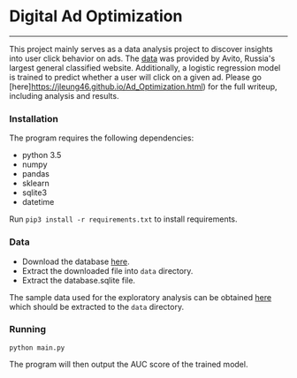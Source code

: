 # Digital Ad Optimization
------------------------------------

This project mainly serves as a data analysis project to discover insights into user click behavior on ads. The [data](https://www.kaggle.com/c/avito-context-ad-clicks/data) was provided by Avito, Russia's largest general classified website.  Additionally, a logistic regression model is trained to predict whether a user will click on a given ad. Please go [here]https://jleung46.github.io/Ad_Optimization.html) for the full writeup, including analysis and results.

### Installation
The program requires the following dependencies:

 * python 3.5
 * numpy
 * pandas
 * sklearn
 * sqlite3
 * datetime

Run `pip3 install -r requirements.txt` to install requirements.

### Data

* Download the database [here](https://www.kaggle.com/c/avito-context-ad-clicks/data).
* Extract the downloaded file into `data` directory.
* Extract the database.sqlite file.

The sample data used for the exploratory analysis can be obtained [here](https://drive.google.com/open?id=1dLldcIZg0eNTTiVIi0p-ENCHuH0RinMG) which should be extracted to the `data` directory.

### Running

```
python main.py
```

The program will then output the AUC score of the trained model.
